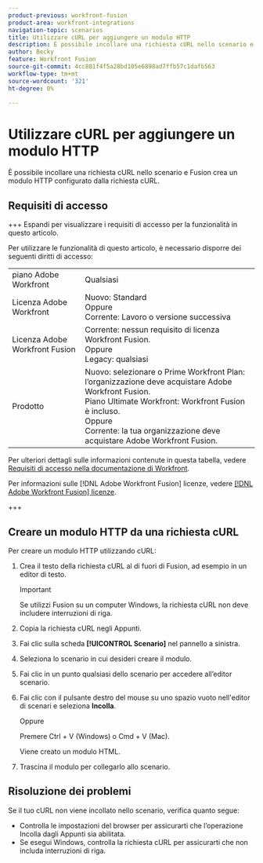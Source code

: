 ```yaml
---
product-previous: workfront-fusion
product-area: workfront-integrations
navigation-topic: scenarios
title: Utilizzare cURL per aggiungere un modulo HTTP
description: È possibile incollare una richiesta cURL nello scenario e Fusion crea un modulo HTTP configurato dalla richiesta cURL.
author: Becky
feature: Workfront Fusion
source-git-commit: 4cc881f4f5a28bd105e6898ad7ffb57c1dafb563
workflow-type: tm+mt
source-wordcount: '321'
ht-degree: 0%

---
```


# Utilizzare cURL per aggiungere un modulo HTTP

È possibile incollare una richiesta cURL nello scenario e Fusion crea un modulo HTTP configurato dalla richiesta cURL.

## Requisiti di accesso

+++ Espandi per visualizzare i requisiti di accesso per la funzionalità in questo articolo.

Per utilizzare le funzionalità di questo articolo, è necessario disporre dei seguenti diritti di accesso:

<table style="table-layout:auto"> 
  <tbody>  
    <tr>  
      <td>piano Adobe Workfront</td>  
      <td>Qualsiasi</td>  
    </tr>  
    <tr>  
      <td>Licenza Adobe Workfront</td>  
      <td>
        Nuovo: Standard<br>
        Oppure<br>
        Corrente: Lavoro o versione successiva
      </td>  
    </tr>  
    <tr>  
      <td>Licenza Adobe Workfront Fusion</td>  
      <td> 
        Corrente: nessun requisito di licenza Workfront Fusion.<br>
        Oppure<br>
        Legacy: qualsiasi
      </td>  
    </tr>  
    <tr>  
      <td>Prodotto</td>  
      <td> 
        Nuovo: selezionare o Prime Workfront Plan: l’organizzazione deve acquistare Adobe Workfront Fusion.<br>
        Piano Ultimate Workfront: Workfront Fusion è incluso.<br>
        Oppure<br>
        Corrente: la tua organizzazione deve acquistare Adobe Workfront Fusion.
      </td>  
    </tr> 
  </tbody>  
</table>

Per ulteriori dettagli sulle informazioni contenute in questa tabella, vedere [Requisiti di accesso nella documentazione di Workfront](/help/quicksilver/administration-and-setup/add-users/access-levels-and-object-permissions/access-level-requirements-in-documentation.md).

Per informazioni sulle [!DNL Adobe Workfront Fusion] licenze, vedere [[!DNL Adobe Workfront Fusion] licenze](../../workfront-fusion/get-started/license-automation-vs-integration.md).

+++

## Creare un modulo HTTP da una richiesta cURL


Per creare un modulo HTTP utilizzando cURL:

1. Crea il testo della richiesta cURL al di fuori di Fusion, ad esempio in un editor di testo.

   >[!IMPORTANT]
   >
   >Se utilizzi Fusion su un computer Windows, la richiesta cURL non deve includere interruzioni di riga.
1. Copia la richiesta cURL negli Appunti.
1. Fai clic sulla scheda **[!UICONTROL Scenario]** nel pannello a sinistra.
1. Seleziona lo scenario in cui desideri creare il modulo.
1. Fai clic in un punto qualsiasi dello scenario per accedere all’editor scenario.
1. Fai clic con il pulsante destro del mouse su uno spazio vuoto nell&#39;editor di scenari e seleziona **Incolla**.

   Oppure

   Premere Ctrl + V (Windows) o Cmd + V (Mac).


   Viene creato un modulo HTML.
1. Trascina il modulo per collegarlo allo scenario.

## Risoluzione dei problemi

Se il tuo cURL non viene incollato nello scenario, verifica quanto segue:

* Controlla le impostazioni del browser per assicurarti che l’operazione Incolla dagli Appunti sia abilitata.
* Se esegui Windows, controlla la richiesta cURL per assicurarti che non includa interruzioni di riga.



